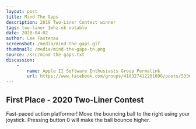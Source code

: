 ```yaml
---
layout: post
title: Mind The Gaps
description: 2019 Two-Liner Contest winner
tags: two-liner 1mhz-ok notable
date: 2020-04-02
author: Lee Fastenau
screenshot: /media/mind-the-gaps.gif
thumbnail: /media/mind-the-gaps-tn.png
source: /src/mind-the-gaps.txt
discussion:
    -
        name: Apple II Software Enthusiasts Group Permalink
        url: https://www.facebook.com/groups/418327412201896/posts/533623624005607/
---
```


## First Place - 2020 Two-Liner Contest

Fast-paced action platformer! Move the bouncing ball to the right using your joystick. Pressing button 0 will make the ball bounce higher.